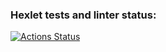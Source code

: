### Hexlet tests and linter status:
[![Actions Status](https://github.com/Mirdalan-p/python-project-49/workflows/hexlet-check/badge.svg)](https://github.com/Mirdalan-p/python-project-49/actions)